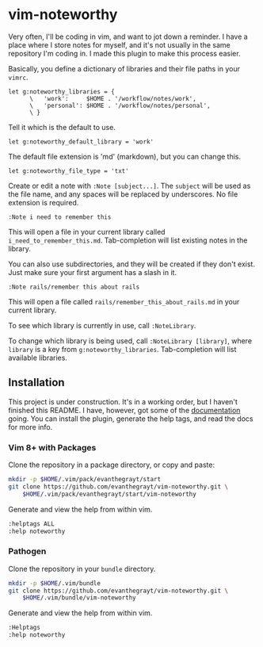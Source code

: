 # vim-noteworthy
Very often, I'll be coding in vim, and want to jot down a reminder. I have a
place where I store notes for myself, and it's not usually in the same
repository I'm coding in. I made this plugin to make this process easier.

Basically, you define a dictionary of libraries and their file paths in your
`vimrc`.

```vim
let g:noteworthy_libraries = {
      \   'work':     $HOME . '/workflow/notes/work',
      \   'personal': $HOME . '/workflow/notes/personal',
      \ }
```

Tell it which is the default to use.

```vim
let g:noteworthy_default_library = 'work'
```

The default file extension is 'md' (markdown), but you can change this.

```vim
let g:noteworthy_file_type = 'txt'
```

Create or edit a note with `:Note [subject...]`. The `subject` will be used as
the file name, and any spaces will be replaced by underscores. No file extension
is required.

```
:Note i need to remember this
```

This will open a file in your current library called
`i_need_to_remember_this.md`. Tab-completion will list existing notes in the
library.

You can also use subdirectories, and they will be created if they don't exist.
Just make sure your first argument has a slash in it.

```
:Note rails/remember this about rails
```

This will open a file called `rails/remember_this_about_rails.md` in your
current library.

To see which library is currently in use, call `:NoteLibrary`.

To change which library is being used, call `:NoteLibrary [library]`, where
`library` is a key from `g:noteworthy_libraries`. Tab-completion will list
available libraries.

## Installation
This project is under construction. It's in a working order, but I haven't
finished this README. I have, however, got some of the
[documentation](doc/noteworthy.txt)  going. You can install the plugin, generate
the help tags, and read the docs for more info.

### Vim 8+ with Packages
Clone the repository in a package directory, or copy and paste:

```sh
mkdir -p $HOME/.vim/pack/evanthegrayt/start
git clone https://github.com/evanthegrayt/vim-noteworthy.git \
    $HOME/.vim/pack/evanthegrayt/start/vim-noteworthy
```

Generate and view the help from within vim.

```sh
:helptags ALL
:help noteworthy
```

### Pathogen
Clone the repository in your `bundle`  directory.

```sh
mkdir -p $HOME/.vim/bundle
git clone https://github.com/evanthegrayt/vim-noteworthy.git \
    $HOME/.vim/bundle/vim-noteworthy
```

Generate and view the help from within vim.

```sh
:Helptags
:help noteworthy
```
